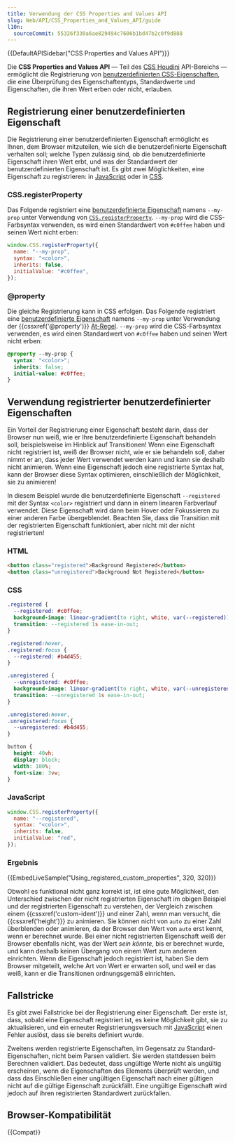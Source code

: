 ```yaml
---
title: Verwendung der CSS Properties and Values API
slug: Web/API/CSS_Properties_and_Values_API/guide
l10n:
  sourceCommit: 55326f330a6ae829494c7606b1bd47b2c0f9d888
---
```


{{DefaultAPISidebar("CSS Properties and Values API")}}

Die **CSS Properties and Values API** — Teil des [CSS Houdini](/de/docs/Web/API/Houdini_APIs) API-Bereichs — ermöglicht die Registrierung von [benutzerdefinierten CSS-Eigenschaften](/de/docs/Web/CSS/Reference/Properties/--*), die eine Überprüfung des Eigenschaftentyps, Standardwerte und Eigenschaften, die ihren Wert erben oder nicht, erlauben.

## Registrierung einer benutzerdefinierten Eigenschaft

Die Registrierung einer benutzerdefinierten Eigenschaft ermöglicht es Ihnen, dem Browser mitzuteilen, wie sich die benutzerdefinierte Eigenschaft verhalten soll; welche Typen zulässig sind, ob die benutzerdefinierte Eigenschaft ihren Wert erbt, und was der Standardwert der benutzerdefinierten Eigenschaft ist. Es gibt zwei Möglichkeiten, eine Eigenschaft zu registrieren: in [JavaScript](/de/docs/Web/JavaScript) oder in [CSS](/de/docs/Web/CSS).

### CSS.registerProperty

Das Folgende registriert eine [benutzerdefinierte Eigenschaft](/de/docs/Web/CSS/Reference/Properties/--*) namens `--my-prop` unter Verwendung von [`CSS.registerProperty`](/de/docs/Web/API/CSS/registerProperty_static). `--my-prop` wird die CSS-Farbsyntax verwenden, es wird einen Standardwert von `#c0ffee` haben und seinen Wert nicht erben:

```js
window.CSS.registerProperty({
  name: "--my-prop",
  syntax: "<color>",
  inherits: false,
  initialValue: "#c0ffee",
});
```

### @property

Die gleiche Registrierung kann in CSS erfolgen. Das Folgende registriert eine [benutzerdefinierte Eigenschaft](/de/docs/Web/CSS/Reference/Properties/--*) namens `--my-prop` unter Verwendung der {{cssxref('@property')}} [At-Regel](/de/docs/Web/CSS/CSS_syntax/At-rule). `--my-prop` wird die CSS-Farbsyntax verwenden, es wird einen Standardwert von `#c0ffee` haben und seinen Wert nicht erben:

```css
@property --my-prop {
  syntax: "<color>";
  inherits: false;
  initial-value: #c0ffee;
}
```

## Verwendung registrierter benutzerdefinierter Eigenschaften

Ein Vorteil der Registrierung einer Eigenschaft besteht darin, dass der Browser nun weiß, wie er Ihre benutzerdefinierte Eigenschaft behandeln soll, beispielsweise im Hinblick auf Transitionen! Wenn eine Eigenschaft nicht registriert ist, weiß der Browser nicht, wie er sie behandeln soll, daher nimmt er an, dass jeder Wert verwendet werden kann und kann sie deshalb nicht animieren. Wenn eine Eigenschaft jedoch eine registrierte Syntax hat, kann der Browser diese Syntax optimieren, einschließlich der Möglichkeit, sie zu animieren!

In diesem Beispiel wurde die benutzerdefinierte Eigenschaft `--registered` mit der Syntax `<color>` registriert und dann in einem linearen Farbverlauf verwendet. Diese Eigenschaft wird dann beim Hover oder Fokussieren zu einer anderen Farbe übergeblendet. Beachten Sie, dass die Transition mit der registrierten Eigenschaft funktioniert, aber nicht mit der nicht registrierten!

### HTML

```html
<button class="registered">Background Registered</button>
<button class="unregistered">Background Not Registered</button>
```

### CSS

```css
.registered {
  --registered: #c0ffee;
  background-image: linear-gradient(to right, white, var(--registered));
  transition: --registered 1s ease-in-out;
}

.registered:hover,
.registered:focus {
  --registered: #b4d455;
}

.unregistered {
  --unregistered: #c0ffee;
  background-image: linear-gradient(to right, white, var(--unregistered));
  transition: --unregistered 1s ease-in-out;
}

.unregistered:hover,
.unregistered:focus {
  --unregistered: #b4d455;
}

button {
  height: 40vh;
  display: block;
  width: 100%;
  font-size: 3vw;
}
```

### JavaScript

```js
window.CSS.registerProperty({
  name: "--registered",
  syntax: "<color>",
  inherits: false,
  initialValue: "red",
});
```

### Ergebnis

{{EmbedLiveSample("Using_registered_custom_properties", 320, 320)}}

Obwohl es funktional nicht ganz korrekt ist, ist eine gute Möglichkeit, den Unterschied zwischen der nicht registrierten Eigenschaft im obigen Beispiel und der registrierten Eigenschaft zu verstehen, der Vergleich zwischen einem {{cssxref('custom-ident')}} und einer Zahl, wenn man versucht, die {{cssxref('height')}} zu animieren. Sie können nicht von `auto` zu einer Zahl überblenden oder animieren, da der Browser den Wert von `auto` erst kennt, wenn er berechnet wurde. Bei einer nicht registrierten Eigenschaft weiß der Browser ebenfalls nicht, was der Wert _sein könnte_, bis er berechnet wurde, und kann deshalb keinen Übergang von einem Wert zum anderen einrichten. Wenn die Eigenschaft jedoch registriert ist, haben Sie dem Browser mitgeteilt, welche Art von Wert er erwarten soll, und weil er das weiß, kann er die Transitionen ordnungsgemäß einrichten.

## Fallstricke

Es gibt zwei Fallstricke bei der Registrierung einer Eigenschaft. Der erste ist, dass, sobald eine Eigenschaft registriert ist, es keine Möglichkeit gibt, sie zu aktualisieren, und ein erneuter Registrierungsversuch mit [JavaScript](/de/docs/Web/JavaScript) einen Fehler auslöst, dass sie bereits definiert wurde.

Zweitens werden registrierte Eigenschaften, im Gegensatz zu Standard-Eigenschaften, nicht beim Parsen validiert. Sie werden stattdessen beim Berechnen validiert. Das bedeutet, dass ungültige Werte nicht als ungültig erscheinen, wenn die Eigenschaften des Elements überprüft werden, und dass das Einschließen einer ungültigen Eigenschaft nach einer gültigen nicht auf die gültige Eigenschaft zurückfällt. Eine ungültige Eigenschaft wird jedoch auf ihren registrierten Standardwert zurückfallen.

## Browser-Kompatibilität

{{Compat}}
